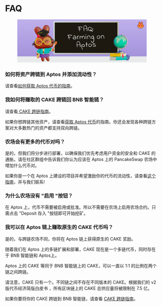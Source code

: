 # FAQ

<figure><img src="../../../.gitbook/assets/spaces_-MHREX7DHcljbY5IkjgJ-1972196547_uploads_NCc54CXuVNvtViajNMVI_image.webp" alt=""><figcaption></figcaption></figure>

### 如何将资产跨链到 Aptos 并添加流动性？&#x20;

请查看[如何获取 Aptos 代币的指南](../../../ru-men-zhi-nan-aptos/huo-qu-aptos-dai-bi.md)。&#x20;

### 我如何将赚取的 CAKE 跨链回 BNB 智能链？&#x20;

请查看[ CAKE 跨链指南](../../cake-kua-lian-1/evm-lian-yu-aptos-zhi-jian-kua-lian.md)。&#x20;

如果你想跨链其他资产，请查看[获取 Aptos 代币](../../../ru-men-zhi-nan-aptos/huo-qu-aptos-dai-bi.md)的指南。你还会发现各种跨链方案对大多数热门的资产都支持双向跨链。

### 农场会有更多的代币对吗？&#x20;

是的，但我们将分步进行部署，以确保我们优先考虑用户资金的安全和 CAKE 的通胀。请在社区群组中告诉我们你认为应该在 Aptos 上的 PancakeSwap 农场中增加什么代币对。&#x20;

如果你是一个在 Aptos 上建设的项目并希望激励你的代币的流动性，请查看[这个指南](../../../aptos-bu-shu-ji-hua.md)，并与我们联系!&#x20;

### 为什么农场没有 "启用 "按钮？&#x20;

在 Aptos 上，代币不需要被启用或批准。所以不需要在农场上启用农场合约。只需点击 "Deposit 存入 "按钮即可开始挖矿。&#x20;

### 我可以在 Aptos 链上赚取原生的 CAKE 代币吗？&#x20;

是的，与跨链农场不同，你将在 Aptos 链上获得原生的 CAKE 奖励。&#x20;

随着我们在 Aptos 上的多链扩展和部署，CAKE 现在是一个多链代币，同时存在于 BNB 智能链和 Aptos上。&#x20;

Aptos 上的 CAKE 等同于 BNB 智能链上的 CAKE，可以一直以 1:1 的比例在两个链之间跨链。&#x20;

请注意，CAKE 只有一个。不同链之间不存在不同版本的 CAKE。根据我们的 v2 版代币经济简版白皮书 ，所有区块链上的 CAKE 总供应量将被限制在 7.5 亿。&#x20;

如果你要将你的 CAKE 跨链到 BNB 智能链，请查看 [CAKE 跨链指南](../../cake-kua-lian-1/evm-lian-yu-aptos-zhi-jian-kua-lian.md)。
